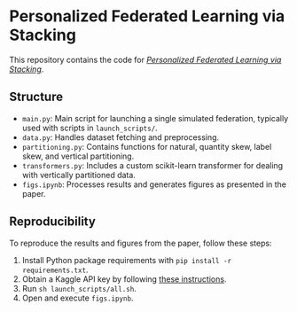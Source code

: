 # Personalized Federated Learning via Stacking

This repository contains the code for *[Personalized Federated Learning via Stacking](https://arxiv.org/abs/2404.10957)*.

## Structure

- `main.py`: Main script for launching a single simulated federation, typically used with scripts in `launch_scripts/`.
- `data.py`: Handles dataset fetching and preprocessing.
- `partitioning.py`: Contains functions for natural, quantity skew, label skew, and vertical partitioning.
- `transformers.py`: Includes a custom scikit-learn transformer for dealing with vertically partitioned data.
- `figs.ipynb`: Processes results and generates figures as presented in the paper.

## Reproducibility

To reproduce the results and figures from the paper, follow these steps:

1. Install Python package requirements with `pip install -r requirements.txt`.
2. Obtain a Kaggle API key by following [these instructions](https://www.kaggle.com/docs/api).
3. Run `sh launch_scripts/all.sh`.
4. Open and execute `figs.ipynb`.
